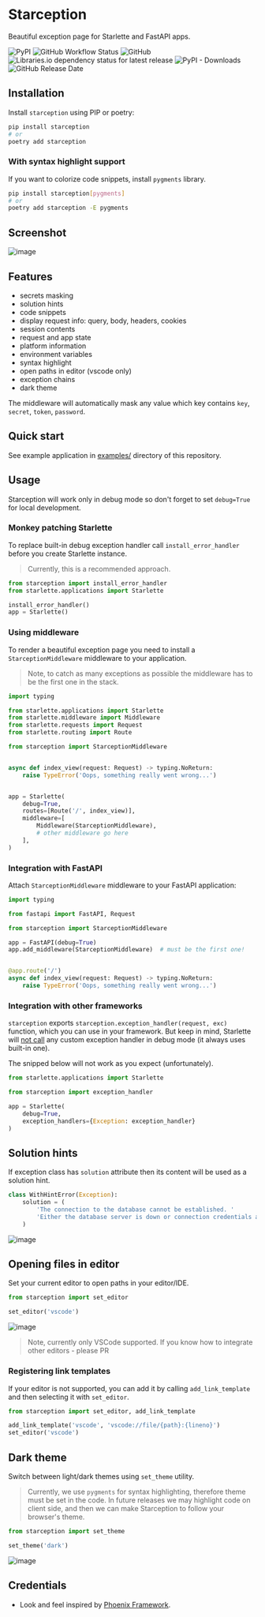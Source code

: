 # Starception

Beautiful exception page for Starlette and FastAPI apps.

![PyPI](https://img.shields.io/pypi/v/starception)
![GitHub Workflow Status](https://img.shields.io/github/workflow/status/alex-oleshkevich/starception/Lint%20and%20test)
![GitHub](https://img.shields.io/github/license/alex-oleshkevich/starception)
![Libraries.io dependency status for latest release](https://img.shields.io/librariesio/release/pypi/starception)
![PyPI - Downloads](https://img.shields.io/pypi/dm/starception)
![GitHub Release Date](https://img.shields.io/github/release-date/alex-oleshkevich/starception)

## Installation

Install `starception` using PIP or poetry:

```bash
pip install starception
# or
poetry add starception
```

### With syntax highlight support

If you want to colorize code snippets, install `pygments` library.

```bash
pip install starception[pygments]
# or
poetry add starception -E pygments
```

## Screenshot

![image](screenshot.png)

## Features

* secrets masking
* solution hints
* code snippets
* display request info: query, body, headers, cookies
* session contents
* request and app state
* platform information
* environment variables
* syntax highlight
* open paths in editor (vscode only)
* exception chains
* dark theme

The middleware will automatically mask any value which key contains `key`, `secret`, `token`, `password`.

## Quick start

See example application in [examples/](examples/) directory of this repository.

## Usage

Starception will work only in debug mode so don't forget to set `debug=True` for local development.

### Monkey patching Starlette

To replace built-in debug exception handler call `install_error_handler` before you create Starlette instance.
> Currently, this is a recommended approach.

```python
from starception import install_error_handler
from starlette.applications import Starlette

install_error_handler()
app = Starlette()
```

### Using middleware

To render a beautiful exception page you need to install a `StarceptionMiddleware` middleware to your application.


> Note, to catch as many exceptions as possible the middleware has to be the first one in the stack.

```python
import typing

from starlette.applications import Starlette
from starlette.middleware import Middleware
from starlette.requests import Request
from starlette.routing import Route

from starception import StarceptionMiddleware


async def index_view(request: Request) -> typing.NoReturn:
    raise TypeError('Oops, something really went wrong...')


app = Starlette(
    debug=True,
    routes=[Route('/', index_view)],
    middleware=[
        Middleware(StarceptionMiddleware),
        # other middleware go here
    ],
)
```

### Integration with FastAPI

Attach `StarceptionMiddleware` middleware to your FastAPI application:

```python
import typing

from fastapi import FastAPI, Request

from starception import StarceptionMiddleware

app = FastAPI(debug=True)
app.add_middleware(StarceptionMiddleware)  # must be the first one!


@app.route('/')
async def index_view(request: Request) -> typing.NoReturn:
    raise TypeError('Oops, something really went wrong...')
```

### Integration with other frameworks

`starception` exports `starception.exception_handler(request, exc)` function, which you can use in your
framework.
But keep in mind, Starlette will [not call](https://github.com/encode/starlette/issues/1802) any custom exception
handler
in debug mode (it always uses built-in one).

The snipped below will not work as you expect (unfortunately).

```python
from starlette.applications import Starlette

from starception import exception_handler

app = Starlette(
    debug=True,
    exception_handlers={Exception: exception_handler}
)
```

## Solution hints

If exception class has `solution` attribute then its content will be used as a solution hint.

```python
class WithHintError(Exception):
    solution = (
        'The connection to the database cannot be established. '
        'Either the database server is down or connection credentials are invalid.'
    )
```

![image](hints.png)

## Opening files in editor

Set your current editor to open paths in your editor/IDE.

```python
from starception import set_editor

set_editor('vscode')
```

![image](link.png)


> Note, currently only VSCode supported. If you know how to integrate other editors - please PR

### Registering link templates

If your editor is not supported, you can add it by calling `add_link_template` and then selecting it with `set_editor`.

```python
from starception import set_editor, add_link_template

add_link_template('vscode', 'vscode://file/{path}:{lineno}')
set_editor('vscode')
```

## Dark theme

Switch between light/dark themes using `set_theme` utility.
> Currently, we use `pygments` for syntax highlighting, therefore theme must be set in the code.
> In future releases we may highlight code on client side, and then we can make Starception to follow your browser's
> theme.

```python
from starception import set_theme

set_theme('dark')
```

![image](dark.png)

## Credentials

* Look and feel inspired by [Phoenix Framework](https://www.phoenixframework.org/).
